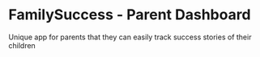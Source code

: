 # FamilySuccess - Parent Dashboard
Unique app for parents that they can easily track success stories of their children
